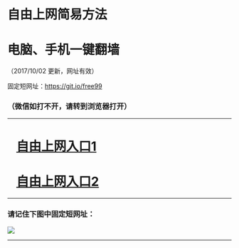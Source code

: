 ﻿# 自由上网简易方法

# 电脑、手机一键翻墙

（2017/10/02 更新，网址有效）

固定短网址：https://git.io/free99

### （微信如打不开，请转到浏览器打开）


***





# &nbsp;&nbsp; <a href="http://ft1120311809.fwtz-zhenx1001.xyz/fwqtz01.html?t=10020013535 " target="_blank">自由上网入口1</a>
# &nbsp;&nbsp; <a href="http://ft1653013423.fw-tzzhen1002.xyz/fwqtz02.html?t=100200128697 " target="_blank">自由上网入口2</a>
***

### 请记住下图中固定短网址：

<img src="https://s3-us-west-2.amazonaws.com/fwq-1001/yjfq-20170905okok.png" /> 


***

